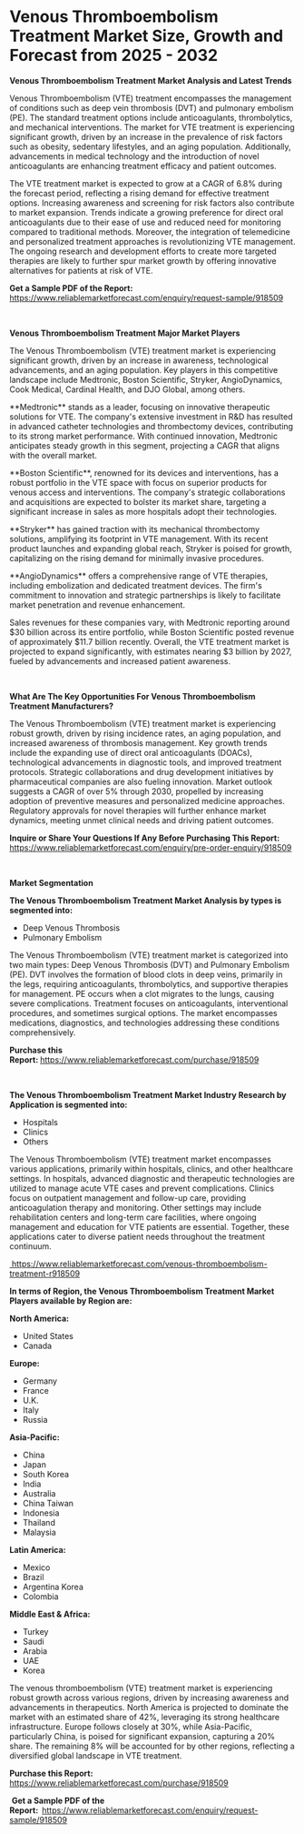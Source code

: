 <p><h1>Venous Thromboembolism Treatment Market Size, Growth and Forecast from 2025 - 2032</h1></p><p><strong>Venous Thromboembolism Treatment Market Analysis and Latest Trends</strong></p>
<p><p>Venous Thromboembolism (VTE) treatment encompasses the management of conditions such as deep vein thrombosis (DVT) and pulmonary embolism (PE). The standard treatment options include anticoagulants, thrombolytics, and mechanical interventions. The market for VTE treatment is experiencing significant growth, driven by an increase in the prevalence of risk factors such as obesity, sedentary lifestyles, and an aging population. Additionally, advancements in medical technology and the introduction of novel anticoagulants are enhancing treatment efficacy and patient outcomes.</p><p>The VTE treatment market is expected to grow at a CAGR of 6.8% during the forecast period, reflecting a rising demand for effective treatment options. Increasing awareness and screening for risk factors also contribute to market expansion. Trends indicate a growing preference for direct oral anticoagulants due to their ease of use and reduced need for monitoring compared to traditional methods. Moreover, the integration of telemedicine and personalized treatment approaches is revolutionizing VTE management. The ongoing research and development efforts to create more targeted therapies are likely to further spur market growth by offering innovative alternatives for patients at risk of VTE.</p></p>
<p><strong>Get a Sample PDF of the Report:&nbsp;</strong> <a href="https://www.reliablemarketforecast.com/enquiry/request-sample/918509?utm_campaign=3041&utm_medium=2&utm_source=Github&utm_content=ia&utm_term=18042025&utm_id=venous-thromboembolism-treatment">https://www.reliablemarketforecast.com/enquiry/request-sample/918509</a></p>
<p>&nbsp;</p>
<p><strong>Venous Thromboembolism Treatment Major Market Players</strong></p>
<p><p>The Venous Thromboembolism (VTE) treatment market is experiencing significant growth, driven by an increase in awareness, technological advancements, and an aging population. Key players in this competitive landscape include Medtronic, Boston Scientific, Stryker, AngioDynamics, Cook Medical, Cardinal Health, and DJO Global, among others.</p><p>**Medtronic** stands as a leader, focusing on innovative therapeutic solutions for VTE. The company's extensive investment in R&D has resulted in advanced catheter technologies and thrombectomy devices, contributing to its strong market performance. With continued innovation, Medtronic anticipates steady growth in this segment, projecting a CAGR that aligns with the overall market.</p><p>**Boston Scientific**, renowned for its devices and interventions, has a robust portfolio in the VTE space with focus on superior products for venous access and interventions. The company's strategic collaborations and acquisitions are expected to bolster its market share, targeting a significant increase in sales as more hospitals adopt their technologies.</p><p>**Stryker** has gained traction with its mechanical thrombectomy solutions, amplifying its footprint in VTE management. With its recent product launches and expanding global reach, Stryker is poised for growth, capitalizing on the rising demand for minimally invasive procedures.</p><p>**AngioDynamics** offers a comprehensive range of VTE therapies, including embolization and dedicated treatment devices. The firm's commitment to innovation and strategic partnerships is likely to facilitate market penetration and revenue enhancement.</p><p>Sales revenues for these companies vary, with Medtronic reporting around $30 billion across its entire portfolio, while Boston Scientific posted revenue of approximately $11.7 billion recently. Overall, the VTE treatment market is projected to expand significantly, with estimates nearing $3 billion by 2027, fueled by advancements and increased patient awareness.</p></p>
<p>&nbsp;</p>
<p><strong>What Are The Key Opportunities For Venous Thromboembolism Treatment Manufacturers?</strong></p>
<p><p>The Venous Thromboembolism (VTE) treatment market is experiencing robust growth, driven by rising incidence rates, an aging population, and increased awareness of thrombosis management. Key growth trends include the expanding use of direct oral anticoagulants (DOACs), technological advancements in diagnostic tools, and improved treatment protocols. Strategic collaborations and drug development initiatives by pharmaceutical companies are also fueling innovation. Market outlook suggests a CAGR of over 5% through 2030, propelled by increasing adoption of preventive measures and personalized medicine approaches. Regulatory approvals for novel therapies will further enhance market dynamics, meeting unmet clinical needs and driving patient outcomes.</p></p>
<p><strong>Inquire or Share Your Questions If Any Before Purchasing This Report:</strong> <a href="https://www.reliablemarketforecast.com/enquiry/pre-order-enquiry/918509?utm_campaign=3041&utm_medium=2&utm_source=Github&utm_content=ia&utm_term=18042025&utm_id=venous-thromboembolism-treatment">https://www.reliablemarketforecast.com/enquiry/pre-order-enquiry/918509</a></p>
<p>&nbsp;</p>
<p><strong>Market Segmentation</strong></p>
<p><strong>The Venous Thromboembolism Treatment Market Analysis by types is segmented into:</strong></p>
<p><ul><li>Deep Venous Thrombosis</li><li>Pulmonary Embolism</li></ul></p>
<p><p>The Venous Thromboembolism (VTE) treatment market is categorized into two main types: Deep Venous Thrombosis (DVT) and Pulmonary Embolism (PE). DVT involves the formation of blood clots in deep veins, primarily in the legs, requiring anticoagulants, thrombolytics, and supportive therapies for management. PE occurs when a clot migrates to the lungs, causing severe complications. Treatment focuses on anticoagulants, interventional procedures, and sometimes surgical options. The market encompasses medications, diagnostics, and technologies addressing these conditions comprehensively.</p></p>
<p><strong>Purchase this Report:&nbsp;</strong><a href="https://www.reliablemarketforecast.com/purchase/918509?utm_campaign=3041&utm_medium=2&utm_source=Github&utm_content=ia&utm_term=18042025&utm_id=venous-thromboembolism-treatment">https://www.reliablemarketforecast.com/purchase/918509</a></p>
<p>&nbsp;</p>
<p><strong>The Venous Thromboembolism Treatment Market Industry Research by Application is segmented into:</strong></p>
<p><ul><li>Hospitals</li><li>Clinics</li><li>Others</li></ul></p>
<p><p>The Venous Thromboembolism (VTE) treatment market encompasses various applications, primarily within hospitals, clinics, and other healthcare settings. In hospitals, advanced diagnostic and therapeutic technologies are utilized to manage acute VTE cases and prevent complications. Clinics focus on outpatient management and follow-up care, providing anticoagulation therapy and monitoring. Other settings may include rehabilitation centers and long-term care facilities, where ongoing management and education for VTE patients are essential. Together, these applications cater to diverse patient needs throughout the treatment continuum.</p></p>
<p><a href="https://www.reliablemarketforecast.com/venous-thromboembolism-treatment-r918509?utm_campaign=3041&utm_medium=2&utm_source=Github&utm_content=ia&utm_term=18042025&utm_id=venous-thromboembolism-treatment">&nbsp;https://www.reliablemarketforecast.com/venous-thromboembolism-treatment-r918509</a></p>
<p><strong>In terms of Region, the Venous Thromboembolism Treatment Market Players available by Region are:</strong></p>
<p>
    <p> <strong> North America: </strong>
        <ul>
            <li>United States</li>
            <li>Canada</li>
        </ul>
        </p> 
    <p> <strong> Europe: </strong>
        <ul>
            <li>Germany</li>
            <li>France</li>
            <li>U.K.</li>
            <li>Italy</li>
            <li>Russia</li>
        </ul>
        </p> 
    <p> <strong> Asia-Pacific: </strong>
        <ul>
            <li>China</li>
            <li>Japan</li>
            <li>South Korea</li>
            <li>India</li>
            <li>Australia</li>
            <li>China Taiwan</li>
            <li>Indonesia</li>
            <li>Thailand</li>
            <li>Malaysia</li>
        </ul>
        </p> 
    <p> <strong> Latin America: </strong>
        <ul>
            <li>Mexico</li>
            <li>Brazil</li>
            <li>Argentina Korea</li>
            <li>Colombia</li>
        </ul>
        </p> 
    <p> <strong> Middle East & Africa: </strong>
        <ul>
            <li>Turkey</li>
            <li>Saudi</li>
            <li>Arabia</li>
            <li>UAE</li>
            <li>Korea</li>
        </ul>
    </p>
    </p>
<p><p>The venous thromboembolism (VTE) treatment market is experiencing robust growth across various regions, driven by increasing awareness and advancements in therapeutics. North America is projected to dominate the market with an estimated share of 42%, leveraging its strong healthcare infrastructure. Europe follows closely at 30%, while Asia-Pacific, particularly China, is poised for significant expansion, capturing a 20% share. The remaining 8% will be accounted for by other regions, reflecting a diversified global landscape in VTE treatment.</p></p>
<p><strong>Purchase this Report: </strong><a href="https://www.reliablemarketforecast.com/purchase/918509?utm_campaign=3041&utm_medium=2&utm_source=Github&utm_content=ia&utm_term=18042025&utm_id=venous-thromboembolism-treatment">https://www.reliablemarketforecast.com/purchase/918509</a></p>
<p>&nbsp;<strong>Get a Sample PDF of the Report:&nbsp;&nbsp;</strong><a href="https://www.reliablemarketforecast.com/enquiry/request-sample/918509?utm_campaign=3041&utm_medium=2&utm_source=Github&utm_content=ia&utm_term=18042025&utm_id=venous-thromboembolism-treatment">https://www.reliablemarketforecast.com/enquiry/request-sample/918509</a></p>
<p><strong></strong></p>
<p><p></p><p></p><p></p></p>